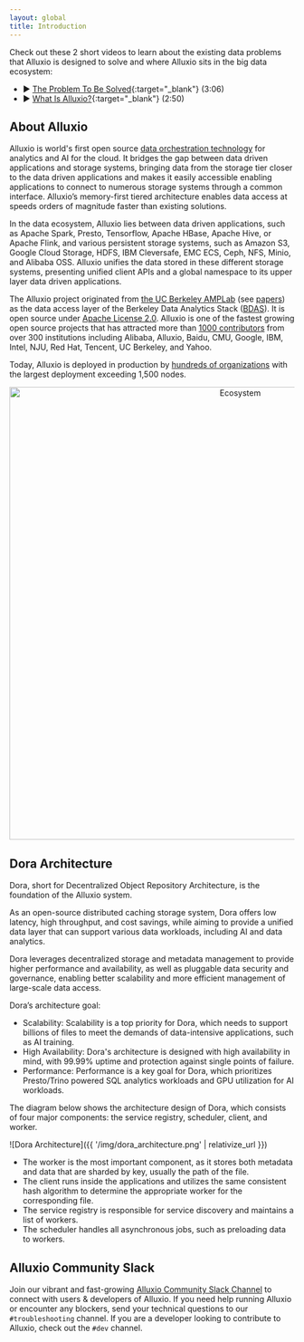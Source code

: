 ```yaml
---
layout: global
title: Introduction
---
```


Check out these 2 short videos to learn about the existing data problems that Alluxio is designed to solve and where Alluxio sits in the big data ecosystem:
* ▶️ [The Problem To Be Solved](https://www.youtube.com/watch?v=_zenG90idAA){:target="_blank"} (3:06)
* ▶️ [What Is Alluxio?](https://www.youtube.com/watch?v=py-kfEGRDZA){:target="_blank"} (2:50)

## About Alluxio

Alluxio is world's first open source [data orchestration technology](https://www.alluxio.io/blog/data-orchestration-the-missing-piece-in-the-data-world/)
for analytics and AI for the cloud. It bridges the gap between data driven applications and storage
systems, bringing data from the storage tier closer to the data driven applications and makes it
easily accessible enabling applications to connect to numerous storage systems through a common
interface. Alluxio’s memory-first tiered architecture enables data access at speeds orders of
magnitude faster than existing solutions.

In the data ecosystem, Alluxio lies between data driven applications, such as Apache Spark, Presto, Tensorflow, Apache HBase, Apache Hive, or Apache Flink, and various persistent storage systems, such
as Amazon S3, Google Cloud Storage, HDFS, IBM Cleversafe, EMC ECS, Ceph,
NFS, Minio, and Alibaba OSS. Alluxio unifies the data stored in these different storage systems,
presenting unified client APIs and a global namespace to its upper layer data driven applications.

The Alluxio project originated from [the UC Berkeley AMPLab](https://amplab.cs.berkeley.edu/software/) (see [papers](https://www2.eecs.berkeley.edu/Pubs/TechRpts/2018/EECS-2018-29.html)) as
the data access layer of the Berkeley Data Analytics Stack ([BDAS](https://amplab.cs.berkeley.edu/bdas/)).
It is open source under [Apache License 2.0](https://github.com/alluxio/alluxio/blob/master/LICENSE).
Alluxio is one of the fastest growing open source projects that has attracted more than [1000 contributors](https://github.com/alluxio/alluxio/graphs/contributors) from over 300 institutions including Alibaba, Alluxio, Baidu, CMU, Google, IBM, Intel, NJU, Red Hat, Tencent, UC Berkeley, and Yahoo.

Today, Alluxio is deployed in production by [hundreds of organizations](https://www.alluxio.io/powered-by-alluxio)
with the largest deployment exceeding 1,500 nodes.

<p align="center">
<img src="https://d39kqat1wpn1o5.cloudfront.net/app/uploads/2021/07/alluxio-overview-r071521.png" width="800" alt="Ecosystem"/>
</p>

## Dora Architecture

Dora, short for Decentralized Object Repository Architecture, is the foundation of the Alluxio system.

As an open-source distributed caching storage system, Dora offers low latency, high throughput, and cost savings,
while aiming to provide a unified data layer that can support various data workloads, including AI and data analytics.

Dora leverages decentralized storage and metadata management to provide higher performance and availability,
as well as pluggable data security and governance, enabling better scalability and more efficient management of large-scale data access.

Dora’s architecture goal:
* Scalability: Scalability is a top priority for Dora, which needs to support billions of files to meet the demands of data-intensive applications, such as AI training.
* High Availability: Dora's architecture is designed with high availability in mind, with 99.99% uptime and protection against single points of failure.
* Performance: Performance is a key goal for Dora, which prioritizes Presto/Trino powered SQL analytics workloads and GPU utilization for AI workloads.

The diagram below shows the architecture design of Dora, which consists of four major components: the service registry, scheduler, client, and worker. 

![Dora Architecture]({{ '/img/dora_architecture.png' | relativize_url }})

* The worker is the most important component, as it stores both metadata and data that are sharded by key, usually the path of the file.
* The client runs inside the applications and utilizes the same consistent hash algorithm to determine the appropriate worker for the corresponding file.
* The service registry is responsible for service discovery and maintains a list of workers.
* The scheduler handles all asynchronous jobs, such as preloading data to workers.

## Alluxio Community Slack

Join our vibrant and fast-growing [Alluxio Community Slack Channel](https://www.alluxio.io/slack) to connect with users & developers of Alluxio. If you need help running Alluxio or encounter any blockers, send your technical questions to our `#troubleshooting` channel. If you are a developer looking to contribute to Alluxio, check out the `#dev` channel.
